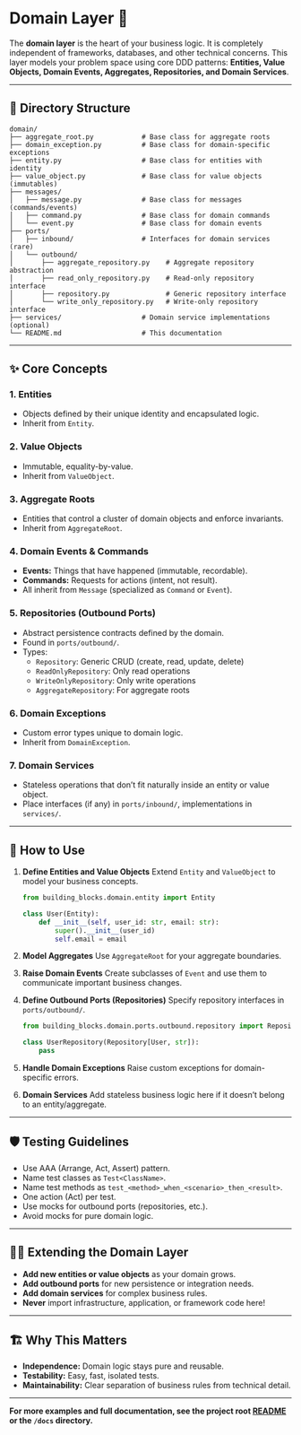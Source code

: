 # Domain Layer 🧠

The **domain layer** is the heart of your business logic.
It is completely independent of frameworks, databases, and other technical concerns.
This layer models your problem space using core DDD patterns: **Entities, Value Objects, Domain Events, Aggregates, Repositories, and Domain Services**.

---

## 📁 Directory Structure

```
domain/
├── aggregate_root.py            # Base class for aggregate roots
├── domain_exception.py          # Base class for domain-specific exceptions
├── entity.py                    # Base class for entities with identity
├── value_object.py              # Base class for value objects (immutables)
├── messages/
│   ├── message.py               # Base class for messages (commands/events)
│   ├── command.py               # Base class for domain commands
│   └── event.py                 # Base class for domain events
├── ports/
│   ├── inbound/                 # Interfaces for domain services (rare)
│   └── outbound/
│       ├── aggregate_repository.py    # Aggregate repository abstraction
│       ├── read_only_repository.py    # Read-only repository interface
│       ├── repository.py              # Generic repository interface
│       └── write_only_repository.py   # Write-only repository interface
├── services/                    # Domain service implementations (optional)
└── README.md                    # This documentation
```

---

## ✨ Core Concepts

### 1. **Entities**
- Objects defined by their unique identity and encapsulated logic.
- Inherit from `Entity`.

### 2. **Value Objects**
- Immutable, equality-by-value.
- Inherit from `ValueObject`.

### 3. **Aggregate Roots**
- Entities that control a cluster of domain objects and enforce invariants.
- Inherit from `AggregateRoot`.

### 4. **Domain Events & Commands**
- **Events:** Things that have happened (immutable, recordable).
- **Commands:** Requests for actions (intent, not result).
- All inherit from `Message` (specialized as `Command` or `Event`).

### 5. **Repositories (Outbound Ports)**
- Abstract persistence contracts defined by the domain.
- Found in `ports/outbound/`.
- Types:
  - `Repository`: Generic CRUD (create, read, update, delete)
  - `ReadOnlyRepository`: Only read operations
  - `WriteOnlyRepository`: Only write operations
  - `AggregateRepository`: For aggregate roots

### 6. **Domain Exceptions**
- Custom error types unique to domain logic.
- Inherit from `DomainException`.

### 7. **Domain Services**
- Stateless operations that don’t fit naturally inside an entity or value object.
- Place interfaces (if any) in `ports/inbound/`, implementations in `services/`.

---

## 🧩 How to Use

1. **Define Entities and Value Objects**
   Extend `Entity` and `ValueObject` to model your business concepts.

   ```python
   from building_blocks.domain.entity import Entity

   class User(Entity):
       def __init__(self, user_id: str, email: str):
           super().__init__(user_id)
           self.email = email
   ```

2. **Model Aggregates**
   Use `AggregateRoot` for your aggregate boundaries.

3. **Raise Domain Events**
   Create subclasses of `Event` and use them to communicate important business changes.

4. **Define Outbound Ports (Repositories)**
   Specify repository interfaces in `ports/outbound/`.

   ```python
   from building_blocks.domain.ports.outbound.repository import Repository

   class UserRepository(Repository[User, str]):
       pass
   ```

5. **Handle Domain Exceptions**
   Raise custom exceptions for domain-specific errors.

6. **Domain Services**
   Add stateless business logic here if it doesn’t belong to an entity/aggregate.

---

## 🛡️ Testing Guidelines

- Use AAA (Arrange, Act, Assert) pattern.
- Name test classes as `Test<ClassName>`.
- Name test methods as `test_<method>_when_<scenario>_then_<result>`.
- One action (Act) per test.
- Use mocks for outbound ports (repositories, etc.).
- Avoid mocks for pure domain logic.

---

## 🧑‍💻 Extending the Domain Layer

- **Add new entities or value objects** as your domain grows.
- **Add outbound ports** for new persistence or integration needs.
- **Add domain services** for complex business rules.
- **Never** import infrastructure, application, or framework code here!

---

## 🏗️ Why This Matters

- **Independence:** Domain logic stays pure and reusable.
- **Testability:** Easy, fast, isolated tests.
- **Maintainability:** Clear separation of business rules from technical detail.

---

**For more examples and full documentation, see the project root [README](../../README.md) or the `/docs` directory.**
